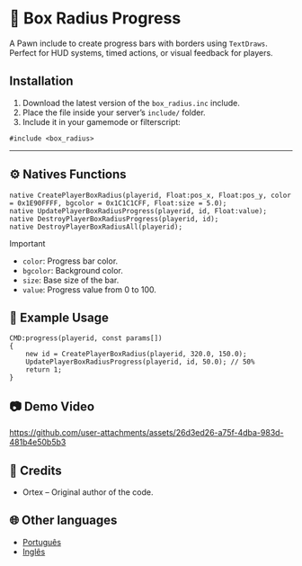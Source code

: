 # 📌 Box Radius Progress

A Pawn include to create progress bars with borders using `TextDraws`. Perfect for HUD systems, timed actions, or visual feedback for players.

## Installation

1. Download the latest version of the `box_radius.inc` include.
2. Place the file inside your server’s `include/` folder.
3. Include it in your gamemode or filterscript:

```pawn
#include <box_radius>
```


---

## ⚙️ Natives Functions

```pawn
native CreatePlayerBoxRadius(playerid, Float:pos_x, Float:pos_y, color = 0x1E90FFFF, bgcolor = 0x1C1C1CFF, Float:size = 5.0);
native UpdatePlayerBoxRadiusProgress(playerid, id, Float:value);
native DestroyPlayerBoxRadiusProgress(playerid, id);
native DestroyPlayerBoxRadiusAll(playerid);
```

> [!IMPORTANT]
> * `color`: Progress bar color.
> * `bgcolor`: Background color.
> * `size`: Base size of the bar.
> * `value`: Progress value from 0 to 100.

## 📝 Example Usage

```pawn
CMD:progress(playerid, const params[])
{
    new id = CreatePlayerBoxRadius(playerid, 320.0, 150.0);
    UpdatePlayerBoxRadiusProgress(playerid, id, 50.0); // 50%
    return 1;
}
```

## 📷 Demo Video

https://github.com/user-attachments/assets/26d3ed26-a75f-4dba-983d-481b4e50b5b3

## 📝 Credits

* Ortex – Original author of the code.

## 🌐 Other languages
* [Português](https://github.com/dev-ortex/box-radius-progress/blob/main/READMPT.md)
* [Inglês](https://github.com/dev-ortex/box-radius-progress/blob/main/README.md)
